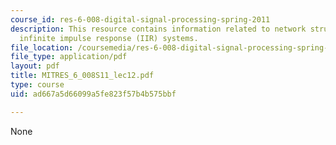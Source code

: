 ```yaml
---
course_id: res-6-008-digital-signal-processing-spring-2011
description: This resource contains information related to network structures for
  infinite impulse response (IIR) systems.
file_location: /coursemedia/res-6-008-digital-signal-processing-spring-2011/ad667a5d66099a5fe823f57b4b575bbf_MITRES_6_008S11_lec12.pdf
file_type: application/pdf
layout: pdf
title: MITRES_6_008S11_lec12.pdf
type: course
uid: ad667a5d66099a5fe823f57b4b575bbf

---
```

None
